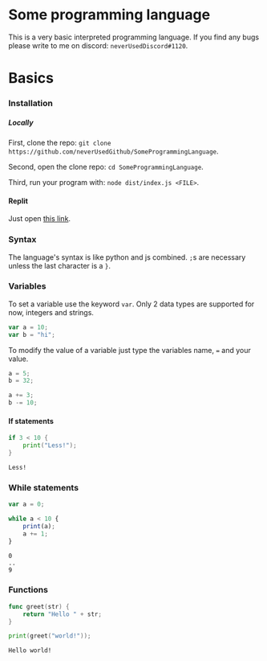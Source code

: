 # Some programming language

This is a very basic interpreted programming language. If you find any bugs please write to me on discord: `neverUsedDiscord#1120`.

# Basics

### Installation

##### Locally

First, clone the repo: `git clone https://github.com/neverUsedGithub/SomeProgrammingLanguage`.

Second, open the clone repo: `cd SomeProgrammingLanguage`.

Third, run your program with: `node dist/index.js <FILE>`.

#### Replit

Just open [this link](https://replit.com/github/neverUsedGithub/SomeProgrammingLanguage).

### Syntax

The language's syntax is like python and js combined. `;`s are necessary unless the last character is a `}`.

### Variables

To set a variable use the keyword `var`. Only 2 data types are supported for now, integers and strings.

```js
var a = 10;
var b = "hi";
```

To modify the value of a variable just type the variables name, `=` and your value.

```js
a = 5;
b = 32;

a += 3;
b -= 10;
```

#### If statements

```go
if 3 < 10 {
	print("Less!");
}
```
```
Less!
```
### While statements

```js
var a = 0;

while a < 10 {
	print(a);
	a += 1;
}
```
```
0
..
9
```
### Functions
```go
func greet(str) {
	return "Hello " + str;
}

print(greet("world!"));
```

```
Hello world!
```